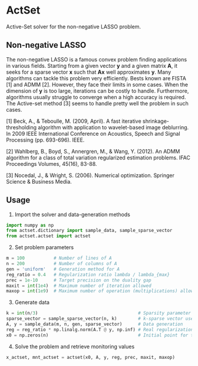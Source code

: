 # ActSet
Active-Set solver for the non-negative LASSO problem.

## Non-negative LASSO

The non-negative LASSO is a famous convex problem finding applications in various fields. Starting from a given vector **y** and a given matrix **A**, it seeks for a sparse vector **x** such that **Ax** well approximates **y**. Many algorithms can tackle this problem very efficiently. Bests known are FISTA [1] and ADMM [2]. However, they face their limits in some cases. When the dimension of **y** is too large, iterations can be costly to handle. Furthermore, algorithms usually struggle to converge when a high accuracy is required. The Active-set method [3] seems to handle pretty well the problem in such cases.

[1] Beck, A., & Teboulle, M. (2009, April). A fast iterative shrinkage-thresholding algorithm with application to wavelet-based image deblurring. In 2009 IEEE International Conference on Acoustics, Speech and Signal Processing (pp. 693-696). IEEE.

[2] Wahlberg, B., Boyd, S., Annergren, M., & Wang, Y. (2012). An ADMM algorithm for a class of total variation regularized estimation problems. IFAC Proceedings Volumes, 45(16), 83-88.

[3] Nocedal, J., & Wright, S. (2006). Numerical optimization. Springer Science & Business Media.

## Usage

1. Import the solver and data-generation methods
```python
import numpy as np
from actset.dictionary import sample_data, sample_sparse_vector
from actset.actset import actset
```

2. Set problem parameters
```python
m = 100           # Number of lines of A
n = 200           # Number of columns of A
gen = 'uniform'   # Generation method for A
reg_ratio = 0.4   # Regularization ratio lambda / lambda_{max}
prec = 1e-10      # Target precision on the duality gap
maxit = int(1e4)  # Maximum number of iteration allowed
maxop = int(1e9)  # Maximum number of operation (multiplications) allowed
```

3. Generate data
```python
k = int(n/3)                                      # Sparsity parameter
sparse_vector = sample_sparse_vector(n, k)        # k-sparse vector used to generate A and y
A, y = sample_data(m, n, gen, sparse_vector)      # Data generation
reg = reg_ratio * np.linalg.norm(A.T @ y, np.inf) # Real regularization parameter
x0 = np.zeros(n)                                  # Initial point for the Active-set solver
```

4. Solve the problem and retrieve monitoring values
```python
x_actset, mnt_actset = actset(x0, A, y, reg, prec, maxit, maxop)
```
